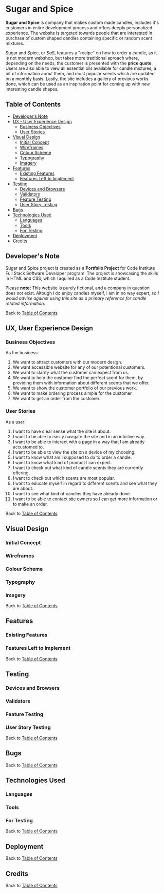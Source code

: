 # Sugar and Spice
**Sugar and Spice** is company that makes custom made candles, includes it's customers in entire development process and offers deeply personalized experience. The website is targeted towards people that are interested in purchase of custom shaped candles containing specific or random scent mixtures.

Sugar and Spice, or *SaS*, features a "recipe" on how to order a candle, as it is not modern webshop, but takes more traditional aproach where, depending on the needs, the customer is presented with the **price quote**.
Users are also able to view all essential oils available for candle mixtures, a bit of information about them, and most popular scents which are updated on a monthly basis.
Lastly, the site includes a gallery of previous works done, which can be used as an inspiration point for coming up with new interesting candle shapes.


## **Table of Contents**

- [Developer's Note](#developers-note)
- [UX - User Experience Design](#ux-user-experience-design)
  - [Business Objectives](#business-objectives)
  - [User Stories](#user-stories)
- [Visual Design](#visual-design)
  - [Initial Concept](#initial-concept)
  - [Wireframes](#wireframes)
  - [Colour Scheme](#colour-scheme)
  - [Typography](#typography)
  - [Imagery](#imagery)
- [Features](#features)
  - [Existing Features](#existing-features)
  - [Features Left to Implement](#features-left-to-implement)
- [Testing](#testing)
  - [Devices and Browsers](#devices-and-browsers)
  - [Validators](#validators)
  - [Feature Testing](#feature-testing)
  - [User Story Testing](#user-story-testing)
- [Bugs](#bugs)
- [Technologies Used](#technologies-used)
  - [Languages](#languages)
  - [Tools](#tools)
  - [For Testing](#for-testing)
- [Deployment](#deployment)
- [Credits](#credits)


## **Developer's Note**
Sugar and Spice project is created as a **Portfolio Project** for Code Institute Full Stack Software Developer program. 
The project is showcasing the skills in HTML and CSS, which I aquired as a Code Institute student.

Please **note:** This website is purely fictional, and a company in question does not exist. Altough I do enjoy candles myself, I am in no way expert, *so I would advise against using this site as a primary reference for candle related information*.

Back to [Table of Contents](#table-of-contents)


## **UX, User Experience Design**


### **Business Objectives**
As the business:
1. We want to attract customers with our modern design.
2. We want accessible website for any of our potentional customers.
3. We want to clarify what the customer can expect from us. 
4. We want to help the customer find the perfect scent for them, by providing them with information about different scents that we offer.
5. We want to show the customer portfolio of our previous work.
6. We want to make ordering process simple for the customer.
7. We want to get an order from the customer.

### **User Stories**
As a user:
1. I want to have clear sense what the site is about.
2. I want to be able to easily navigate the site and in an intuitive way.
3. I want to be able to interact with a page in a way that I am already accustomed to.
4. I want to be able to view the site on a device of my choosing.
5. I want to know what am I supposed to do to order a candle.
6. I want to know what kind of product I can expect.
7. I want to check out what kind of candle scents they are currently offering.
8. I want to check out which scents are most popular.
9. I want to educate myself in regard to different scents and see what they are about.
10. I want to see what kind of candles they have already done.
11. I want to be able to contact site owners so I can get more information or to make an order.

Back to [Table of Contents](#table-of-contents)


## **Visual Design**


### **Initial Concept**

### **Wireframes**

### **Colour Scheme**

### **Typography**

### **Imagery**
Back to [Table of Contents](#table-of-contents)


## **Features**


### **Existing Features**

### **Features Left to Implement**
Back to [Table of Contents](#table-of-contents)


## **Testing**


### **Devices and Browsers**

### **Validators**

### **Feature Testing**

### **User Story Testing**
Back to [Table of Contents](#table-of-contents)


## **Bugs**
Back to [Table of Contents](#table-of-contents)


## **Technologies Used**


### **Languages**

### **Tools**

### **For Testing**
Back to [Table of Contents](#table-of-contents)


## **Deployment**
Back to [Table of Contents](#table-of-contents)


## **Credits**
Back to [Table of Contents](#table-of-contents)